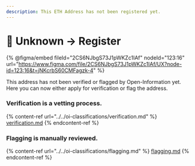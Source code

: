 ```yaml
---
description: This ETH Address has not been registered yet.
---
```


# 📝 Unknown -> Register

{% @figma/embed fileId="2CS6NJbgS73J1pWKZc1IAf" nodeId="123:16" url="https://www.figma.com/file/2CS6NJbgS73J1pWKZc1IAf/UX?node-id=123:16&t=jNKcrbS60CMFagzk-4" %}

This address has not been verified or flagged by Open-Information yet.\
Here you can now either apply for verification or flag the address.

### Verification is a vetting process.

{% content-ref url="../../oi-classifications/verification.md" %}
[verification.md](../../oi-classifications/verification.md)
{% endcontent-ref %}

### Flagging is manually reviewed.&#x20;

{% content-ref url="../../oi-classifications/flagging.md" %}
[flagging.md](../../oi-classifications/flagging.md)
{% endcontent-ref %}
